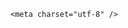 <!DOCTYPE html>
<html lang="zh-CN">

<head>
    
<title>“巴黎水”被曝水源污染、非法消毒，官方称在中国的产品合规，为何国内的不受影响？可以放心喝吗？_腾讯新闻</title>
<meta name="keywords" content="巴黎水,水源污染,食品安全,天然矿泉水,中国,法国_社会,消毒,巴黎,法国_时政,雀巢,细菌">
<meta name="description" content="巴黎水 视觉中国 资料图5月20日，针对近日媒体报道的“巴黎水”丑闻调查报告，雀巢中国方面回应澎湃新闻记者称，雀巢水及高端饮料公司注意到法国参议院调查委员会就瓶装水行业的做法提出的结论，强调了当今瓶装矿泉水企业面临的共同挑战，以及实施监管制度时需要更高清晰度和一致性。雀巢中国方面表示，“食品安全是我们的...">
<meta name="author" content="腾讯网">
<meta name="copyright" content="Copyright 1998 - 2025 Tencent. All Rights Reserved">
<meta property="og:type" content="news" />

<meta property="og:title" content="“巴黎水”被曝水源污染、非法消毒，官方称在中国的产品合规，为何国内的不受影响？可以放心喝吗？_腾讯新闻" />
<meta property="og:description" content="巴黎水 视觉中国 资料图5月20日，针对近日媒体报道的“巴黎水”丑闻调查报告，雀巢中国方面回应澎湃新闻记者称，雀巢水及高端饮料公司注意到法国参议院调查委员会就瓶装水行业的做法提出的结论，强调了当今瓶装矿泉水企业面临的共同挑战，以及实施监管制度时需要更高清晰度和一致性。雀巢中国方面表示，“食品安全是我们的..." />
<meta property="og:url" content="https://news.qq.com/rain/a/20250520Q08CH900" />
<meta property="og:image" content="https://inews.gtimg.com/news_ls/Ogt7QZrQtcRAeob5EoDf0rBYhkv73oPIoItayv2UVNdPsAA_640330/0" />
<meta property="article:author" content="" />
<meta property="article:published_time" content="2025-05-21 09:00:45" />
<meta property="category" content="" />

    <meta charset="utf-8" />
<meta http-equiv="X-UA-Compatible" content="IE=Edge" />
<meta name="viewport" content="width=device-width, initial-scale=1, shrink-to-fit=no" />
<link rel="dns-prefetch" href="mat1.gtimg.com">
<link rel="dns-prefetch" href="i.news.qq.com">
<link rel="shortcut icon" href="https://mat1.gtimg.com/qqcdn/qqindex2021/favicon.ico">
<script nomodule="true" src="https://mat1.gtimg.com/qqcdn/qqindex2021/common-static/20240515201444/core3-37-1.min.js"></script>
<script>
  try {
    if (!window.IntersectionObserver) {
      var observerScript = document.createElement('script');
      observerScript.src = "https://mat1.gtimg.com/qqcdn/qqindex2021/common-static/20241024141058/intersection-observer-polyfill.js";
      document.head.appendChild(observerScript);
    }
  } catch (error) {}
</script>

<script>
  try {
    if (!Element.prototype.scrollTo) {
      var scrollScript = document.createElement('script');
      scrollScript.src = "https://mat1.gtimg.com/qqcdn/qqindex2021/common-static/20241025153001/scroll-behavior-polyfill.js";
      document.head.appendChild(scrollScript);
    }
  } catch (error) {}
</script>
<script>
  try {
    if ('scrollRestoration' in window.history) {
      window.history.scrollRestoration = 'manual';
    }
    window.isPcClient = Boolean(window.electron) && (
      window.navigator.userAgent.indexOf('pc-client') > 0 ||
      window.navigator.userAgent.indexOf('TencentNews') > 0
    );
  } catch {}
</script>
<script>
  try {
    if (window.isPcClient) {
      var bodyStyle = document.createElement('style');
      bodyStyle.innerText = 'body{ zoom: 0.95 }';
      document.head.appendChild(bodyStyle);
    }
  } catch {}
</script>
<script>
  window.DATA = {"content_words_num":39,"copyright_share":"本文来自腾讯新闻客户端创作者，不代表腾讯新闻的观点和立场。","forbidCommentUpDown":0,"is_deleted":0,"title":"“巴黎水”被曝水源污染、非法消毒，官方称在中国的产品合规，为何国内的不受影响？可以放心喝吗？","channelEntryJumpType":1,"copyright_wording_share":"免责声明","iNewsRecommendLevel":1,"id":"20250520Q08CH900","intro":"","ret":0,"already_answer":false,"ai_switch":true,"commentid":"","emojiRelatedSwitch":1,"detail_entry":{"is_orignal":1,"orignal_entry":1},"disableDeclare":1,"extra_property":{"FeedbackDetailDisableInsert":1,"zanSkinType":""},"likeInfo":0,"shareImg":"https://inews.gtimg.com/om_ls/OVhZGlntY4-NUzV56BZuVWT399AntrKKD4WLv0VpSvSIIAA_870492/0","FadCid":"","closeCommentBanner":0,"emojiSwitch":1,"enableDiffusion":1,"final_declare":["个人观点，仅供参考"],"relate_extend_infos":{"title":"雀巢中国回应“巴黎水”丑闻报告：在中国销售的产品均符合相关法律法规要求","url":"http://view.inews.qq.com/a/20250520A071YB00","abstract":"巴黎水 视觉中国 资料图5月20日，针对近日媒体报道的“巴黎水”丑闻调查报告，雀巢中国方面回应澎湃新闻记者称，雀巢水及高端饮料公司注意到法国参议院调查委员会就瓶装水行业的做法提出的结论，强调了当今瓶装矿泉水企业面临的共同挑战，以及实施监管制度时需要更高清晰度和一致性。雀巢中国方面表示，“食品安全是我们的...","id":"20250520A071YB00","imgURL":"https://inews.gtimg.com/om_ls/O5-eME_j-g46Ypec0fv6bnnNeQ1Oy6_ngxfjGxSBtzyPoAA_640330/0","imgURLSmall":"https://inews.gtimg.com/om_ls/O5-eME_j-g46Ypec0fv6bnnNeQ1Oy6_ngxfjGxSBtzyPoAA_150120/0","longTitle":"雀巢中国回应“巴黎水”丑闻报告：在中国销售的产品均符合相关法律法规要求"},"shareDesc":"腾讯新闻","url":"https://view.inews.qq.com/a/20250520Q08CH900","answer_num":2,"article_category":"229","atype":232,"categoryrray":{"category_id":"229","sub_category_id":"663"},"isSensitive":0,"news_app_recommend_status":4,"remarks":"","safe_cntl":{"close_all_ad":0,"close_all_emoticon_comment":0,"close_all_favorite":0,"close_all_rel":0,"close_comment_dislike":0,"close_global_news_sis":0,"close_relate_thing":0,"close_share_pull":0,"emoticon_comment_mode":0},"surl":"https://view.inews.qq.com/a/20250520Q08CH900","adInfo":{"openAds":1,"openAdsComment":1,"openAdsPhotos":1,"openAdsText":1,"openRelatedNewsAd":1},"all_long_pic":1,"attribute":{},"card":{"uin":"ecbe89d289b6198c7996f16538ebc224f9","vip_desc":"腾讯新闻问答课代表官方账号","vip_icon":"http://inews.gtimg.com/newsapp_ls/0/14876051701/0","liveInfo":{},"cpLevel":2,"desc":"腾讯新闻问答课代表，结合当下热点新闻和网友热议，发现好问题，期待好回答。","chlname":"问答课代表","update_frequency":"1970-01-01 08:00:00","vip_type_new":"30012","suid":"8QMc339d5IQeuTzY5QN3","chlid":"22983986","vip_place":"left","icon":"https://inews.gtimg.com/om_ls/OPBO91JgEbYG-O62jC2hCRA_yoydsA8oEANb87pxgNxKgAA_200200/0","vip_icon_night":"http://inews.gtimg.com/newsapp_ls/0/14876052067/0","vip_type":"30012","msgEntry":1},"content":null,"questionInfo":{"url":"http://view.inews.qq.com/a/20250520Q08CH900","abstract":"","id":"20250520Q08CH900","longtitle":"“巴黎水”被曝水源污染，为什么官方称在中国销售的产品合规？","question_short_title":"“巴黎水”被曝水源污染、非法消毒，官方称在中国的产品合规，为何国内的不受影响？可以放心喝吗？","relate_extend_infos":[{"title":"雀巢中国回应“巴黎水”丑闻报告：在中国销售的产品均符合相关法律法规要求","url":"https://view.inews.qq.com/a/20250520A071YB00","abstract":"巴黎水 视觉中国 资料图5月20日，针对近日媒体报道的“巴黎水”丑闻调查报告，雀巢中国方面回应澎湃新闻记者称，雀巢水及高端饮料公司注意到法国参议院调查委员会就瓶装水行业的做法提出的结论，强调了当今瓶装矿泉水企业面临的共同挑战，以及实施监管制度时需要更高清晰度和一致性。雀巢中国方面表示，“食品安全是我们的...","articletype":"0","id":"20250520A071YB00","longtitle":"雀巢中国回应“巴黎水”丑闻报告：在中国销售的产品均符合相关法律法规要求","picShowType":"90092","thumbnails_qqnews":["https://inews.gtimg.com/om_ls/O5-eME_j-g46Ypec0fv6bnnNeQ1Oy6_ngxfjGxSBtzyPoAA_294195/0"]}],"thumbnails_qqnews":["https://inews.gtimg.com/om_ls/OVhZGlntY4-NUzV56BZuVWT399AntrKKD4WLv0VpSvSIIAA_294195/0"],"title":"“巴黎水”被曝水源污染、非法消毒，官方称在中国的产品合规，为何国内的不受影响？可以放心喝吗？"},"self_declare":{"declare":"个人观点，仅供参考"},"abstract":"","news_update_time":1747815136,"question_id":"","time":"2025-05-20 19:24:40","cms_id":"20250520Q08CH900","articleId":"20250521Q01RBW00","article_type":232,"tags":"","desc":"巴黎水 视觉中国 资料图5月20日，针对近日媒体报道的“巴黎水”丑闻调查报告，雀巢中国方面回应澎湃新闻记者称，雀巢水及高端饮料公司注意到法国参议院调查委员会就瓶装水行业的做法提出的结论，强调了当今瓶装矿泉水企业面临的共同挑战，以及实施监管制度时需要更高清晰度和一致性。雀巢中国方面表示，“食品安全是我们的...","videoArr":[]};
</script>
<script>
  window.channelInfo = {"channelConfig":{"channelNav":[{"_auto_id":"1","active_alien_img":"","alien_img":"","channel_id":"news_news_home","is_local":"0","link":"https://www.qq.com","name_cn":"首页","name_en":"home"},{"_auto_id":"2","active_alien_img":"","alien_img":"","channel_id":"news_news_top","is_local":"0","link":"","name_cn":"要闻","name_en":"news"},{"_auto_id":"4","active_alien_img":"","alien_img":"","channel_id":"news_news_bj","is_local":"1","link":"","name_cn":"北京","name_en":"bj"},{"_auto_id":"5","active_alien_img":"","alien_img":"","channel_id":"news_news_finance","is_local":"0","link":"","name_cn":"财经","name_en":"finance"},{"_auto_id":"6","active_alien_img":"","alien_img":"","channel_id":"news_news_tech","is_local":"0","link":"","name_cn":"科技","name_en":"tech"},{"_auto_id":"7","active_alien_img":"","alien_img":"","channel_id":"tv","is_local":"0","link":"https://v.qq.com/channel/tv/?ptag=qqnews","name_cn":"电视剧","name_en":"tv"},{"_auto_id":"8","active_alien_img":"","alien_img":"","channel_id":"news_news_qa","is_local":"0","link":"","name_cn":"热问","name_en":"qa"},{"_auto_id":"9","active_alien_img":"","alien_img":"","channel_id":"news_news_ent","is_local":"0","link":"","name_cn":"娱乐","name_en":"ent"},{"_auto_id":"10","active_alien_img":"","alien_img":"","channel_id":"variety","is_local":"0","link":"https://v.qq.com/channel/variety/?ptag=qqnews","name_cn":"综艺","name_en":"variety"},{"_auto_id":"11","active_alien_img":"","alien_img":"","channel_id":"news_news_sports","is_local":"0","link":"","name_cn":"体育","name_en":"sports"},{"_auto_id":"13","active_alien_img":"","alien_img":"","channel_id":"news_news_nba","is_local":"0","link":"","name_cn":"NBA","name_en":"nba"},{"_auto_id":"14","active_alien_img":"","alien_img":"","channel_id":"news_news_world","is_local":"0","link":"","name_cn":"国际","name_en":"world"},{"_auto_id":"15","active_alien_img":"","alien_img":"","channel_id":"news_news_mil","is_local":"0","link":"","name_cn":"军事","name_en":"milite"},{"_auto_id":"16","active_alien_img":"","alien_img":"","channel_id":"news_news_auto","is_local":"0","link":"","name_cn":"汽车","name_en":"auto"},{"_auto_id":"17","active_alien_img":"","alien_img":"","channel_id":"news_news_house","is_local":"0","link":"","name_cn":"房产","name_en":"house"},{"_auto_id":"18","active_alien_img":"","alien_img":"","channel_id":"news_news_edu","is_local":"0","link":"","name_cn":"教育","name_en":"edu"},{"_auto_id":"19","active_alien_img":"","alien_img":"","channel_id":"news_news_antip","is_local":"0","link":"","name_cn":"健康","name_en":"health"},{"_auto_id":"20","active_alien_img":"","alien_img":"","channel_id":"news_news_video","is_local":"0","link":"","name_cn":"视频","name_en":"video"},{"_auto_id":"21","active_alien_img":"","alien_img":"","channel_id":"news_news_game","is_local":"0","link":"","name_cn":"游戏","name_en":"games"},{"_auto_id":"22","active_alien_img":"","alien_img":"","channel_id":"news_news_nchupin","is_local":"0","link":"","name_cn":"眼界","name_en":"chupin"},{"_auto_id":"24","active_alien_img":"","alien_img":"","channel_id":"news_news_football","is_local":"0","link":"","name_cn":"足球","name_en":"football"},{"_auto_id":"25","active_alien_img":"","alien_img":"","channel_id":"news_news_kepu","is_local":"0","link":"","name_cn":"科学","name_en":"kepu"},{"_auto_id":"26","active_alien_img":"","alien_img":"","channel_id":"news_news_digi","is_local":"0","link":"","name_cn":"数码","name_en":"digi"},{"_auto_id":"28","active_alien_img":"","alien_img":"","channel_id":"ymzx","is_local":"0","link":"https://gamer.qq.com/v2/cloudgame/game/96897?ichannel=txxwpc0Ftxxwpc1","name_cn":"元梦之星","name_en":"news_news_ymzx"},{"_auto_id":"31","active_alien_img":"","alien_img":"","channel_id":"movie","is_local":"0","link":"https://v.qq.com/channel/movie/?ptag=qqnews","name_cn":"电影","name_en":"movie"},{"_auto_id":"32","active_alien_img":"","alien_img":"","channel_id":"news_news_esport","is_local":"0","link":"","name_cn":"电竞","name_en":"esport"},{"_auto_id":"34","active_alien_img":"","alien_img":"","channel_id":"news_news_history","is_local":"0","link":"","name_cn":"历史","name_en":"history"},{"_auto_id":"35","active_alien_img":"","alien_img":"","channel_id":"news_news_baby","is_local":"0","link":"","name_cn":"育儿","name_en":"baby"},{"_auto_id":"36","active_alien_img":"","alien_img":"","channel_id":"hbjy","is_local":"0","link":"https://gp.qq.com/act/a20250421mnqlx/news.shtml","name_cn":"和平精英","name_en":"news_news_hbjy"},{"_auto_id":"37","active_alien_img":"","alien_img":"","channel_id":"cloud_gamer","is_local":"0","link":"https://gamer.qq.com/?ichannel=txxwpc0Ftxxwpc1","name_cn":"云游戏","name_en":"cloud_gamer"},{"_auto_id":"38","active_alien_img":"","alien_img":"","channel_id":"news_news_lic","is_local":"0","link":"","name_cn":"理财","name_en":"finance_licai"},{"_auto_id":"39","active_alien_img":"","alien_img":"","channel_id":"news_news_istock","is_local":"0","link":"","name_cn":"股票","name_en":"finance_stock"},{"_auto_id":"40","active_alien_img":"","alien_img":"","channel_id":"ren_min_shi_pin","is_local":"0","link":"https://news.qq.com/omn/author/8QMd3Hld74cbujbY?tab=om_video","name_cn":"人民视频","name_en":"ren_min_shi_pin"},{"_auto_id":"41","active_alien_img":"","alien_img":"","channel_id":"news_news_weather","is_local":"0","link":"https://tianqi.qq.com/index.htm","name_cn":"天气","name_en":"weather"}]}};
</script>
<script>
  window.articleConfig = {"rightConfig":[{"_auto_id":"1","category_key":"default","modules":"{\"moduleList\":[{\"title\":\"精选视频\",\"id\":\"video_album\",\"videoType\":\"tag\",\"videoId\":\"aUepxrtchGM=\"},{\"title\":\"下载条\",\"id\":\"download_banner\",\"isSticky\":1},{\"title\":\"热点榜\",\"id\":\"hot_rank_list\",\"isSticky\":1},{\"title\":\"广告推广\",\"id\":\"ssp_ad_module\",\"category\":\"ad_ssp\",\"loid\":\"109\",\"isSticky\":1}]}"}],"tonglanAdConfig":[],"bottomConfig":[],"videoAdConfig":[],"rightGameConfig":[]};
</script>
<script src="https://mat1.gtimg.com/www/js/emonitor/custom_ed041a23.js" charset="utf-8"></script>
<script>
  try {
    window.emonitorIns = emonitor.create({
      name: 'newsqq_quesionArticle',
      atta: {
        name: 'newsqq',
      },
      mode: '007',
    });
  } catch (err) {
    console.warn(err);
  }
</script>
<link href="https://mat1.gtimg.com/qqcdn/qqindex2021/common-static/hel/qqnews-pc-dc_20250515055953/static/css/qa.css" rel="stylesheet">

<script>window.__HEL_PRESET_META__={"qqnews-pc-components":{"app":{"id":1366,"name":"qqnews-pc-components","app_group_name":"qqnews-pc-components","proj_ver":{"map":{},"utime":0},"online_version":"qqnews-pc-components_20250515055747","build_version":"qqnews-pc-components_20250520070753","update_at":"2025-05-20T11:08:42.000Z","desc":"set by [init], from container [formal.pc.dc.sz101004] worker [2]"},"version":{"sub_app_name":"qqnews-pc-components","sub_app_version":"qqnews-pc-components_20250520070753","src_map":{"webDirPath":"https://mat1.gtimg.com/qqcdn/qqindex2021/common-static/hel/qqnews-pc-components_20250520070753","htmlIndexSrc":"https://mat1.gtimg.com/qqcdn/qqindex2021/common-static/hel/qqnews-pc-components_20250520070753/index.html","extractMode":"all","iframeSrc":"","chunkCssSrcList":["https://mat1.gtimg.com/qqcdn/qqindex2021/common-static/hel/qqnews-pc-components_20250520070753/static/css/index.css"],"chunkJsSrcList":["https://mat1.gtimg.com/qqcdn/qqindex2021/common-static/hel/qqnews-pc-components_20250520070753/static/js/index.js"],"staticCssSrcList":[],"staticJsSrcList":["https://mat1.gtimg.com/qqcdn/qqindex2021/static/20231212123233/react.production.min.js","https://mat1.gtimg.com/qqcdn/qqindex2021/static/20231212123233/react-dom.production.min.js","https://mat1.gtimg.com/qqcdn/qqindex2021/common-static/hel/hel-base-v16.js"],"relativeCssSrcList":[],"relativeJsSrcList":[],"privCssSrcList":[],"srvModSrcList":[],"srvModSrcIndex":"","headAssetList":[{"tag":"staticScript","append":false,"attrs":{"src":"https://mat1.gtimg.com/qqcdn/qqindex2021/static/20231212123233/react.production.min.js"}},{"tag":"staticScript","append":false,"attrs":{"src":"https://mat1.gtimg.com/qqcdn/qqindex2021/static/20231212123233/react-dom.production.min.js"}},{"tag":"staticScript","append":false,"attrs":{"src":"https://mat1.gtimg.com/qqcdn/qqindex2021/common-static/hel/hel-base-v16.js"}},{"tag":"script","append":true,"attrs":{"src":"https://mat1.gtimg.com/qqcdn/qqindex2021/common-static/hel/qqnews-pc-components_20250520070753/static/js/index.js","defer":""}},{"tag":"link","append":true,"attrs":{"href":"https://mat1.gtimg.com/qqcdn/qqindex2021/common-static/hel/qqnews-pc-components_20250520070753/static/css/index.css","rel":"stylesheet"}}],"bodyAssetList":[]},"update_at":"2025-05-20T11:08:42.000Z","create_at":"2025-05-20T11:08:42.000Z","_worker_id":"2","_is_backup":true}}}</script>
<script>window.__VIEW_PATH__="question.ejs";</script>
</head>

<body id="dc-question-body">
  <div id="root"></div>
    <iframe style="display: none;" src="https://i.news.qq.com/web_backend/getWebPacUid"></iframe>
<script src="https://mat1.gtimg.com/qqcdn/qqindex2021/common-static/20240805160928/react.production.min.js"></script>
<script src="https://mat1.gtimg.com/qqcdn/qqindex2021/common-static/20240805160928/react-dom.production.min.js"></script>
<script src="https://mat1.gtimg.com/qqcdn/qqindex2021/common-static/20241018171503/universal-report.min.js"></script>
<script defer type="text/javascript" src="https://mat1.gtimg.com/qqcdn/qqindex2021/libs/barrier/aria.js?appid=9327b8b06379d9d1728bbfbe2025ef9c" charset="utf-8"></script>
<script defer src="https://t.captcha.qq.com/TCaptcha.js"></script>
<script>document.cookie="hel_err=;path=/;";</script>
<script src="https://mat1.gtimg.com/qqcdn/qqindex2021/common-static/hel/hel-base-v16.js"></script>
<script src="https://mat1.gtimg.com/qqcdn/qqindex2021/common-static/hel/qqnews-pc-hel-entry_20250117174052/static/js/index.js"></script>
<link rel="preload" href="https://mat1.gtimg.com/qqcdn/qqindex2021/common-static/hel/qqnews-pc-dc_20250515055953/static/js/qa.js" as="script">
<link rel="preload" href="https://mat1.gtimg.com/qqcdn/qqindex2021/common-static/hel/qqnews-pc-components_20250520070753/static/js/index.js" as="script">
<script>window.loadProject("https://mat1.gtimg.com/qqcdn/qqindex2021/common-static/hel/qqnews-pc-dc_20250515055953/static/js/qa.js");</script>
<iframe id="videoFrame" style="display: none;" src="https://video.qq.com/cookie/sync_qqnews.html"></iframe>
</body>

</html>
